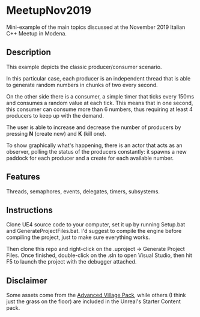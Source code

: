 # MeetupNov2019
Mini-example of the main topics discussed at the November 2019 Italian C++ Meetup in Modena.

## Description
This example depicts the classic producer/consumer scenario.

In this particular case, each producer is an independent thread that is able to generate random numbers in chunks of two every second.

On the other side there is a consumer, a simple timer that ticks every 150ms and consumes a random value at each tick. This means that in one second, this consumer can consume more than 6 numbers, thus requiring at least 4 producers to keep up with the demand.

The user is able to increase and decrease the number of producers by pressing **N** (create new) and **K** (kill one).

To show graphically what's happening, there is an actor that acts as an observer, polling the status of the producers constantly: it spawns a new paddock for each producer and a create for each available number.

## Features
Threads, semaphores, events, delegates, timers, subsystems.

## Instructions
Clone UE4 source code to your computer, set it up by running Setup.bat and GenerateProjectFiles.bat.
I'd suggest to compile the engine before compiling the project, just to make sure everything works.

Then clone this repo and right-click on the .uproject -> Generate Project Files. Once finished, double-click on the .sln to open Visual Studio, then hit F5 to launch the project with the debugger attached.

## Disclaimer
Some assets come from the [Advanced Village Pack](https://www.unrealengine.com/marketplace/en-US/slug/advanced-village-pack), while others (I think just the grass on the floor) are included in the Unreal's Starter Content pack.